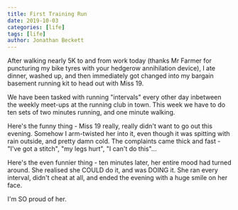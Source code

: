 ```yaml
---
title: First Training Run
date: 2019-10-03
categories: [life]
tags: [life]
author: Jonathan Beckett
---
```


After walking nearly 5K to and from work today (thanks Mr Farmer for puncturing my bike tyres with your hedgerow annihilation device), I ate dinner, washed up, and then immediately got changed into my bargain basement running kit to head out with Miss 19.

We have been tasked with running "intervals" every other day inbetween the weekly meet-ups at the running club in town. This week we have to do ten sets of two minutes running, and one minute walking.

Here's the funny thing - Miss 19 really, really didn't want to go out this evening. Somehow I arm-twisted her into it, even though it was spitting with rain outside, and pretty damn cold. The complaints came thick and fast - "I've got a stitch", "my legs hurt", "I can't do this"...

Here's the even funnier thing - ten minutes later, her entire mood had turned around. She realised she COULD do it, and was DOING it. She ran every interval, didn't cheat at all, and ended the evening with a huge smile on her face.

I'm SO proud of her.